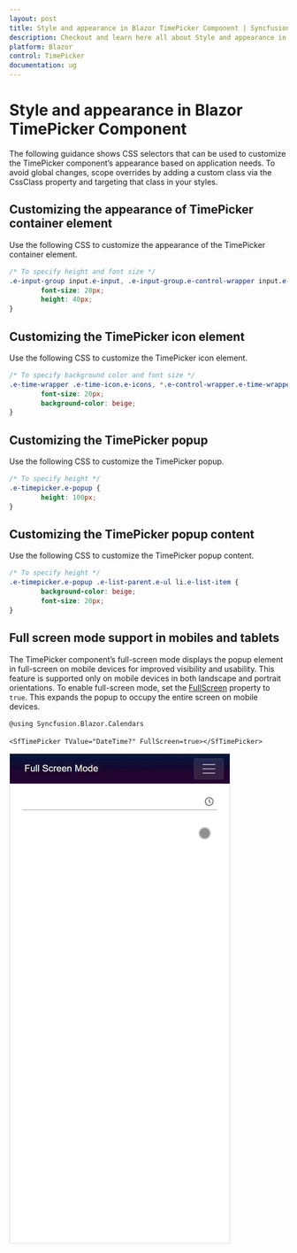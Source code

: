 ```yaml
---
layout: post
title: Style and appearance in Blazor TimePicker Component | Syncfusion
description: Checkout and learn here all about Style and appearance in Syncfusion Blazor TimePicker component and more.
platform: Blazor
control: TimePicker
documentation: ug
---
```


# Style and appearance in Blazor TimePicker Component

The following guidance shows CSS selectors that can be used to customize the TimePicker component’s appearance based on application needs. To avoid global changes, scope overrides by adding a custom class via the CssClass property and targeting that class in your styles.

## Customizing the appearance of TimePicker container element

Use the following CSS to customize the appearance of the TimePicker container element.

```css
/* To specify height and font size */
.e-input-group input.e-input, .e-input-group.e-control-wrapper input.e-input, .e-input-group textarea.e-input, .e-input-group.e-control-wrapper textarea.e-input {
        font-size: 20px;
        height: 40px;
}
```

## Customizing the TimePicker icon element

Use the following CSS to customize the TimePicker icon element.

```css
/* To specify background color and font size */
.e-time-wrapper .e-time-icon.e-icons, *.e-control-wrapper.e-time-wrapper .e-time-icon.e-icons {
        font-size: 20px;
        background-color: beige;
}
```

## Customizing the TimePicker popup

Use the following CSS to customize the TimePicker popup.

```css
/* To specify height */
.e-timepicker.e-popup {
        height: 100px;
}
```

## Customizing the TimePicker popup content

Use the following CSS to customize the TimePicker popup content.

```css
/* To specify height */
.e-timepicker.e-popup .e-list-parent.e-ul li.e-list-item {
        background-color: beige;
        font-size: 20px;
}
```

## Full screen mode support in mobiles and tablets

The TimePicker component’s full-screen mode displays the popup element in full-screen on mobile devices for improved visibility and usability. This feature is supported only on mobile devices in both landscape and portrait orientations. To enable full-screen mode, set the [FullScreen](https://help.syncfusion.com/cr/blazor/Syncfusion.Blazor.Calendars.SfTimePicker-1.html#Syncfusion_Blazor_Calendars_SfTimePicker_1_FullScreen) property to `true`. This expands the popup to occupy the entire screen on mobile devices.

```cshtml
@using Syncfusion.Blazor.Calendars

<SfTimePicker TValue="DateTime?" FullScreen=true></SfTimePicker>

```

![Blazor TimePicker popup in mobile full-screen mode](./images/blazor-timepicker-full-screen-mode.gif)